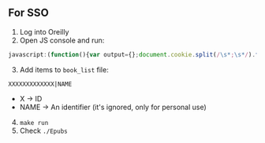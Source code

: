 ## For SSO

1. Log into Oreilly
2. Open JS console and run:

```javascript
javascript:(function(){var output={};document.cookie.split(/\s*;\s*/).forEach(function(pair){pair=pair.split(/\s*=\s*/);output[pair[0]]=pair.splice(1).join('=')});var a=window.document.createElement('a');a.href=window.URL.createObjectURL(new Blob([JSON.stringify(output)],{type:'text/json'}));a.download='cookies.json';document.body.appendChild(a);a.click();document.body.removeChild(a)})()
```

3. Add items to `book_list` file:

```
XXXXXXXXXXXXX|NAME
```
  * X -> ID
  * NAME -> An identifier (it's ignored, only for personal use)

4. `make run`
5. Check `./Epubs`
